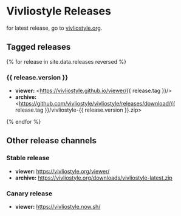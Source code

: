 # Vivliostyle Releases

for latest release, go to [vivliostyle.org](https://vivliostyle.org/download/).

## Tagged releases

{% for release in site.data.releases reversed %}
### {{ release.version }}

- **viewer:** <https://vivliostyle.github.io/viewer/{{ release.tag }}/>
- **archive:** <https://github.com/vivliostyle/vivliostyle/releases/download/{{ release.tag }}/vivliostyle-{{ release.version }}.zip>

{% endfor %}

## Other release channels

### Stable release

- **viewer:** <https://vivliostyle.org/viewer/>
- **archive:** <https://vivliostyle.org/downloads/vivliostyle-latest.zip>

### Canary release

- **viewer:** <https://vivliostyle.now.sh/>
